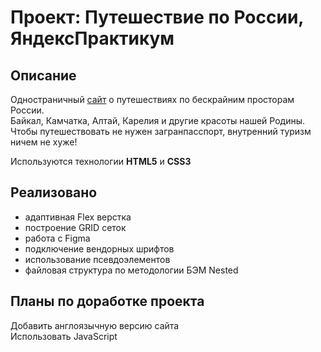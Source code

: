# Проект: Путешествие по России, ЯндексПрактикум

## Описание


Одностраничный [сайт](https://pittburg.github.io/russian-travel/) о путешествиях по бескрайним просторам России.  
Байкал, Камчатка, Алтай, Карелия и другие красоты нашей Родины.  
Чтобы путешествовать не нужен загранпасспорт, внутренний туризм ничем не хуже!

Используются технологии **HTML5** и **CSS3**


## Реализовано


- адаптивная Flex верстка
- построение GRID сеток
- работа с Figma
- подключение вендорных шрифтов
- использование псевдоэлементов
- файловая структура по методологии БЭМ Nested


## Планы по доработке проекта


Добавить англоязычную версию сайта  
Использовать JavaScript

